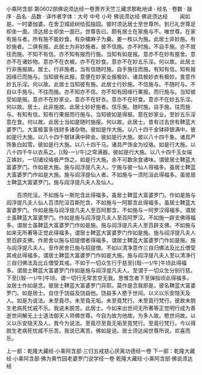 小乘阿含部·第0602部佛说须达经一卷萧齐天竺三藏求那毗地译
· 经名 · 卷数 · 跋序
· 品名 · 品数 · 译作者字体：大号 中号 小号
佛说须达经
佛说须达经
　　闻如是。一时婆伽婆。在舍卫城祇树给孤独园。彼时须达居士至世尊所。到已礼世尊足却坐一面。须达居士却坐一面已。世尊告曰。颇有居士在家施与不。唯世尊。在家有施与者。所有施不能妙食。有杂穬麻子为羹。姜一枚以为施。此居士非妙施。有妙施者。二俱有报。此居士为非妙施者。彼不信施。亦不时施。不自手施。亦不就往而施。不知不有信。亦不知有报而行施。当知有如是报。意亦不在妙有屋舍。意亦不在诸妙物。意亦不在衣被。亦不在妙食。意亦不在妙五乐淫。何以故。此居士行非施报故。居士。行非施者。当有信随时施。自手施往而施。有知有信。知有报因缘已而施与。当知彼有此报。意便在妙家业报极妙。诸具极妙衣有极妙。食意作妙五乐淫。何以故。此居士当知彼有施。此居士行妙施。不信施与。不随时与。不自以手施与。不往而施。亦不知亦不信。亦不知有因缘行果报。而行施与。当知彼受如是报。意亦不在妙家业。意亦不在好衣。意亦不在好食。意亦不在妙五乐淫。何以故。居士。此非施故。此居士妙好施者。信乐施。随时施。自手施。往而施与。有知有信。知有行果报而行施与。当知彼如是得报。意在妙家业。至妙五乐淫意在食。何以故。此居士当如是随时施报。何以故。此居士。昔有过去世有鞞蓝大婆罗门。大富极富多钱财多诸杂物。彼如是作大施。以八十四千金钵碎银满中。彼如是行大施。以八十四千银钵满中碎金。彼如是行大施。彼以八十四千象。诸具严饰象白如雪。彼如是行大施。以八十四千马。诸具严饰金为珓珞。如是行大施。以八十四千牛以衣系之。[(殼-一)/牛]之常满器。彼如是行大施。以八十四千玉女端正姝妙。一切诸珓珞极严饰之。如是行大施。余不可数余食诸味。谓彼居士鞞蓝大富婆罗门。作如是大施。施与阎浮提凡夫人。宁施与彼一仙人得福多。虽居士鞞蓝大富婆罗门作如是大施。施与阎浮提仙人者。不如施与一须陀洹此得福多。虽彼居士鞞蓝大富婆罗门。施与阎浮提凡夫人及仙人。

　　百须陀洹。不如施与一斯陀含此得福多。虽居士鞞蓝大富婆罗门。作如是施与阎浮提凡夫人仙人百须陀洹百斯陀含。不如施与一阿那含此得福多。虽居士鞞蓝大富婆罗门。作如是施与阎浮提凡夫人至百阿那含。不如施与一阿罗汉得福多。谓居士虽鞞蓝大富婆罗门。作如是施与阎浮提凡夫人至百阿罗汉。不如施一辟支佛得福多。谓居士虽鞞蓝大富婆罗门作如是施。施与阎浮提凡夫人至百辟支佛。不如施与如来无所著等正觉此得福多。谓居士鞞蓝大富婆罗门作如是施。施与阎浮提凡夫人至百辟支佛。作房舍以施与招提僧者得福多。谓居士鞞蓝大富婆罗门作如是施。施与阎浮提凡夫人。至作房舍已施与招提僧。不如以清净意作三自归佛法及比丘僧受其戒此得福多。谓居士鞞蓝大富婆罗门作如是大施。施与阎浮提凡夫人至以清净行三自归佛法及比丘僧受其戒。不如于一切众生行于慈至[(殼-一)/牛]牛顷此得福多。谓居士鞞蓝大富婆罗门作如是施与阎浮提凡夫人。至谓于一切众生分别行慈。下至[(殼-一)/牛]牛顷。谓一切行无常苦空无我。思惟念者下至弹指顷此得福多。汝居士作如是念。彼居士鞞蓝大富婆罗门异耶。莫作是念我即是。彼名鞞蓝大富婆罗门。如是居士。自住于饶益及饶益他。饶益多人愍于世间。以义以乐安隐天及人。如是为说法。未至竟尽。未至竟无垢。未至竟梵行。未至竟行梵行。彼故未脱生老病死忧戚不乐。我说未脱苦。此居士。今如来出世间无所著等正觉明行成为善逝世间解无上士道法御天人师佛世尊。今自为故为他故。为多人故。愍世间故。以义以乐安隐天及人。我今为说法。至竟尽至竟无垢至竟梵行。至竟行梵行。今以得脱生老病死忧戚不乐苦。我说已离苦。佛如是说。居士须达闻世尊所说。欢喜而乐。

上一部：乾隆大藏经·小乘阿含部·三归五戒慈心厌离功德经一卷
下一部：乾隆大藏经·小乘阿含部·佛为黄竹园老婆罗门说学经一卷
乾隆大藏经·小乘阿含部·佛说须达经
